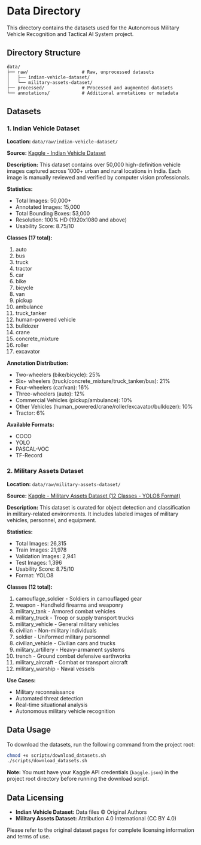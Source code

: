# Data Directory

This directory contains the datasets used for the Autonomous Military Vehicle Recognition and Tactical AI System project.

## Directory Structure

```
data/
├── raw/                    # Raw, unprocessed datasets
│   ├── indian-vehicle-dataset/
│   └── military-assets-dataset/
├── processed/              # Processed and augmented datasets
└── annotations/            # Additional annotations or metadata
```

## Datasets

### 1. Indian Vehicle Dataset

**Location:** `data/raw/indian-vehicle-dataset/`

**Source:** [Kaggle - Indian Vehicle Dataset](https://www.kaggle.com/datasets/dataclusterlabs/indian-vehicle-dataset)

**Description:** This dataset contains over 50,000 high-definition vehicle images captured across 1000+ urban and rural locations in India. Each image is manually reviewed and verified by computer vision professionals.

**Statistics:**
- Total Images: 50,000+
- Annotated Images: 15,000
- Total Bounding Boxes: 53,000
- Resolution: 100% HD (1920x1080 and above)
- Usability Score: 8.75/10

**Classes (17 total):**
1. auto
2. bus
3. truck
4. tractor
5. car
6. bike
7. bicycle
8. van
9. pickup
10. ambulance
11. truck_tanker
12. human-powered vehicle
13. bulldozer
14. crane
15. concrete_mixture
16. roller
17. excavator

**Annotation Distribution:**
- Two-wheelers (bike/bicycle): 25%
- Six+ wheelers (truck/concrete_mixture/truck_tanker/bus): 21%
- Four-wheelers (car/van): 16%
- Three-wheelers (auto): 12%
- Commercial Vehicles (pickup/ambulance): 10%
- Other Vehicles (human_powered/crane/roller/excavator/bulldozer): 10%
- Tractor: 6%

**Available Formats:**
- COCO
- YOLO
- PASCAL-VOC
- TF-Record

### 2. Military Assets Dataset

**Location:** `data/raw/military-assets-dataset/`

**Source:** [Kaggle - Military Assets Dataset (12 Classes - YOLO8 Format)](https://www.kaggle.com/datasets/rawsi18/military-assets-dataset-12-classes-yolo8-format)

**Description:** This dataset is curated for object detection and classification in military-related environments. It includes labeled images of military vehicles, personnel, and equipment.

**Statistics:**
- Total Images: 26,315
- Train Images: 21,978
- Validation Images: 2,941
- Test Images: 1,396
- Usability Score: 8.75/10
- Format: YOLO8

**Classes (12 total):**
1. camouflage_soldier - Soldiers in camouflaged gear
2. weapon - Handheld firearms and weaponry
3. military_tank - Armored combat vehicles
4. military_truck - Troop or supply transport trucks
5. military_vehicle - General military vehicles
6. civilian - Non-military individuals
7. soldier - Uniformed military personnel
8. civilian_vehicle - Civilian cars and trucks
9. military_artillery - Heavy-armament systems
10. trench - Ground combat defensive earthworks
11. military_aircraft - Combat or transport aircraft
12. military_warship - Naval vessels

**Use Cases:**
- Military reconnaissance
- Automated threat detection
- Real-time situational analysis
- Autonomous military vehicle recognition

## Data Usage

To download the datasets, run the following command from the project root:

```bash
chmod +x scripts/download_datasets.sh
./scripts/download_datasets.sh
```

**Note:** You must have your Kaggle API credentials (`kaggle.json`) in the project root directory before running the download script.

## Data Licensing

- **Indian Vehicle Dataset:** Data files © Original Authors
- **Military Assets Dataset:** Attribution 4.0 International (CC BY 4.0)

Please refer to the original dataset pages for complete licensing information and terms of use.

